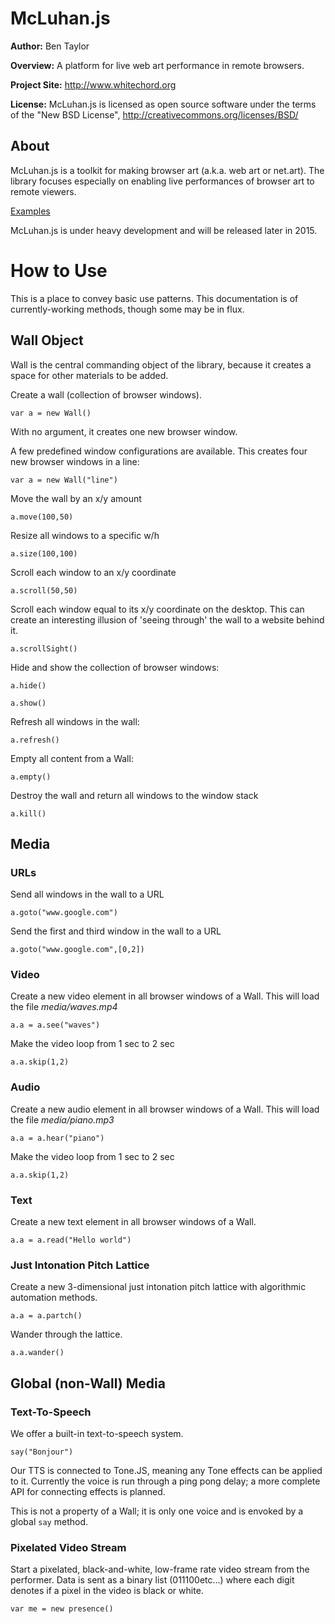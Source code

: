 # McLuhan.js

**Author:** Ben Taylor

**Overview:** A platform for live web art performance in remote browsers.

**Project Site:** http://www.whitechord.org

**License:** McLuhan.js is licensed as open source software under the terms of the "New BSD License", http://creativecommons.org/licenses/BSD/


## About

McLuhan.js is a toolkit for making browser art (a.k.a. web art or net.art). The library focuses especially on enabling live performances of browser art to remote viewers.

[Examples](http://taylorbf.github.io/mcluhan-js/examples)

McLuhan.js is under heavy development and will be released later in 2015.

# How to Use

This is a place to convey basic use patterns. This documentation is of currently-working methods, though some may be in flux.

## Wall Object

Wall is the central commanding object of the library, because it creates a space for other materials to be added.

Create a wall (collection of browser windows).

`var a = new Wall()`

With no argument, it creates one new browser window. 

A few predefined window configurations are available. This creates four new browser windows in a line:

`var a = new Wall("line")`

Move the wall by an x/y amount

`a.move(100,50)`

Resize all windows to a specific w/h

`a.size(100,100)`

Scroll each window to an x/y coordinate

`a.scroll(50,50)`

Scroll each window equal to its x/y coordinate on the desktop. This can create an interesting illusion of 'seeing through' the wall to a website behind it.

`a.scrollSight()`

Hide and show the collection of browser windows:

`a.hide()`

`a.show()`

Refresh all windows in the wall:

`a.refresh()`

Empty all content from a Wall:

`a.empty()`

Destroy the wall and return all windows to the window stack

`a.kill()`

## Media

### URLs

Send all windows in the wall to a URL

`a.goto("www.google.com")`

Send the first and third window in the wall to a URL

`a.goto("www.google.com",[0,2])`

### Video

Create a new video element in all browser windows of a Wall. This will load the file *media/waves.mp4*

`a.a = a.see("waves")`

Make the video loop from 1 sec to 2 sec

`a.a.skip(1,2)`

### Audio

Create a new audio element in all browser windows of a Wall. This will load the file *media/piano.mp3*

`a.a = a.hear("piano")`

Make the video loop from 1 sec to 2 sec

`a.a.skip(1,2)`

### Text

Create a new text element in all browser windows of a Wall.

`a.a = a.read("Hello world")`

### Just Intonation Pitch Lattice

Create a new 3-dimensional just intonation pitch lattice with algorithmic automation methods.

`a.a = a.partch()`

Wander through the lattice.

`a.a.wander()`

## Global (non-Wall) Media

### Text-To-Speech

We offer a built-in text-to-speech system.

`say("Bonjour")`

Our TTS is connected to Tone.JS, meaning any Tone effects can be applied to it. Currently the voice is run through a ping pong delay; a more complete API for connecting effects is planned.

This is not a property of a Wall; it is only one voice and is envoked by a global `say` method.

### Pixelated Video Stream

Start a pixelated, black-and-white, low-frame rate video stream from the performer. Data is sent as a binary list (011100etc...) where each digit denotes if a pixel in the video is black or white.

`var me = new presence()`

